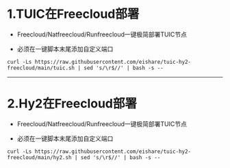 # 1.TUIC在Freecloud部署

* Freecloud/Natfreecloud/Runfreecloud一键极简部署TUIC节点

* 必须在一键脚本末尾添加自定义端口

```
curl -Ls https://raw.githubusercontent.com/eishare/tuic-hy2-freecloud/main/tuic.sh | sed 's/\r$//' | bash -s -- 
```

---------------------------------------

# 2.Hy2在Freecloud部署

* Freecloud/Natfreecloud/Runfreecloud一键极简部署TUIC节点

* 必须在一键脚本末尾添加自定义端口

```
curl -Ls https://raw.githubusercontent.com/eishare/tuic-hy2-freecloud/main/hy2.sh | sed 's/\r$//' | bash -s -- 
```
